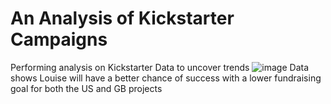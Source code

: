 # An Analysis of Kickstarter Campaigns
Performing analysis on Kickstarter Data to uncover trends
![image](https://user-images.githubusercontent.com/107161421/172750088-929aa72e-b211-436d-a149-1ad86948f535.png)
Data shows Louise will have a better chance of success with a lower fundraising goal for both the US and GB projects
